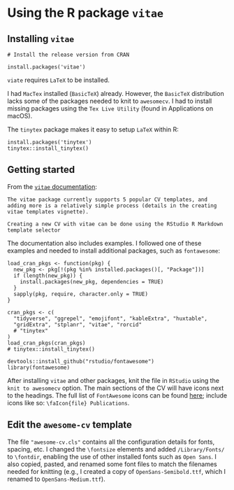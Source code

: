 # Using the R package `vitae`

## Installing `vitae`

```
# Install the release version from CRAN

install.packages('vitae')
```

`viate` requires `LaTeX` to be installed. 

I had `MacTex` installed (`BasicTeX`) already. However, the `BasicTeX` distribution lacks some of the packages needed to knit to `awesomecv`. I had to install missing packages using the `Tex Live Utility` (found in Applications on macOS).


The `tinytex` package makes it easy to setup `LaTeX` within R:

```
install.packages('tinytex')
tinytex::install_tinytex()
```

## Getting started

From the [`vitae` documentation](https://github.com/mitchelloharawild/vitae):
```
The vitae package currently supports 5 popular CV templates, and adding more is a relatively simple process (details in the creating vitae templates vignette).

Creating a new CV with vitae can be done using the RStudio R Markdown template selector
```

The documentation also includes examples. I followed one of these examples and needed to install additional packages, such as `fontawesome`:

```
load_cran_pkgs <- function(pkg) {
  new_pkg <- pkg[!(pkg %in% installed.packages()[, "Package"])]
  if (length(new_pkg)) {
    install.packages(new_pkg, dependencies = TRUE)
  }
  sapply(pkg, require, character.only = TRUE)
}

cran_pkgs <- c(
  "tidyverse", "ggrepel", "emojifont", "kableExtra", "huxtable",
  "gridExtra", "stplanr", "vitae", "rorcid"
  # "tinytex"
)
load_cran_pkgs(cran_pkgs)
# tinytex::install_tinytex()

devtools::install_github("rstudio/fontawesome")
library(fontawesome)
```

After installing `vitae` and other packages, knit the file in `RStudio` using the `knit to awesomecv` option. The main sections of the CV will have icons next to the headings. The full list of `FontAwesome` icons can be found [here](http://mirrors.ibiblio.org/CTAN/fonts/fontawesome5/doc/fontawesome5.pdf); include icons like so: `\faIcon{file} Publications`.

## Edit the `awesome-cv` template

The file `"awesome-cv.cls"` contains all the configuration details for fonts, spacing, etc. I changed the  `\fontsize` elements and added `/Library/Fonts/` to `\fontdir`, enabling the use of other installed fonts such as `Open Sans`. I also copied, pasted, and renamed some font files to match the filenames needed for knitting (e.g., I created a copy of `OpenSans-Semibold.ttf`, which I renamed to `OpenSans-Medium.ttf`).

